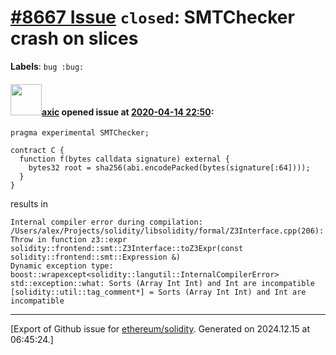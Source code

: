 # [\#8667 Issue](https://github.com/ethereum/solidity/issues/8667) `closed`: SMTChecker crash on slices
**Labels**: `bug :bug:`


#### <img src="https://avatars.githubusercontent.com/u/20340?v=4" width="50">[axic](https://github.com/axic) opened issue at [2020-04-14 22:50](https://github.com/ethereum/solidity/issues/8667):

```
pragma experimental SMTChecker;

contract C {
  function f(bytes calldata signature) external {
    bytes32 root = sha256(abi.encodePacked(bytes(signature[:64])));
  }
}
```

results in

```
Internal compiler error during compilation:
/Users/alex/Projects/solidity/libsolidity/formal/Z3Interface.cpp(206): Throw in function z3::expr solidity::frontend::smt::Z3Interface::toZ3Expr(const solidity::frontend::smt::Expression &)
Dynamic exception type: boost::wrapexcept<solidity::langutil::InternalCompilerError>
std::exception::what: Sorts (Array Int Int) and Int are incompatible
[solidity::util::tag_comment*] = Sorts (Array Int Int) and Int are incompatible
```




-------------------------------------------------------------------------------



[Export of Github issue for [ethereum/solidity](https://github.com/ethereum/solidity). Generated on 2024.12.15 at 06:45:24.]
